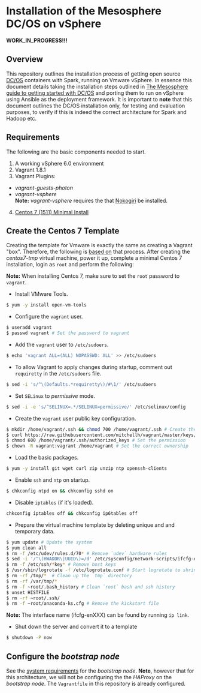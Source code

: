 # Installation of the Mesosphere DC/OS on vSphere
__WORK_IN_PROGRESS!!!__

## Overview
This repository outlines the installation process of getting open source [DC/OS](https://mesosphere.com/blog/2016/04/19/open-source-dcos/) containers with Spark, running on Vmware vSphere. In essence this document details taking the installation steps outlined in [The Mesosphere guide to getting started with DC/OS](https://mesosphere.com/blog/2016/04/20/mesosphere-guide-getting-started-dcos/) and porting them to run on vSphere using Ansible as the deployment framework.  It is important to __note__ that this document outlines the DC/OS installation only, for testing and evaluation purposes, to verify if this is indeed the correct architecture for Spark and Hadoop etc.

## Requirements
The following are the basic components needed to start. 
1. A working vSphere 6.0 environment
2. Vagrant 1.8.1
3. Vagrant Plugins:
  - _vagrant-guests-photon_
  - _vagrant-vsphere_  
    __Note:__ _vagrant-vsphere_ requires the that [Nokogiri](http://www.nokogiri.org/tutorials/installing_nokogiri.html) be installed.
4. [Centos 7 (1511) Minimal Install](http://buildlogs.centos.org/rolling/7/isos/x86_64/CentOS-7-x86_64-Minimal.iso)

## Create the Centos 7 Template
Creating the template for Vmware is exactly the same as creating a Vagrant "box". Therefore, the following is [based on](http://www.hostedcgi.com/how-to-create-a-centos-7-0-vagrant-base-box/) that process. After creating the *centos7-tmp* virtual machine, power it up, complete a minimal Centos 7 installation, login as `root` and perform the following:  

__Note:__ When installing Centos 7, make sure to set the `root` password to `vagrant`.
- Install VMware Tools.
```sh
$ yum -y install open-vm-tools
```
- Configure the `vagrant` user.
```sh
$ useradd vagrant
$ passwd vagrant # Set the password to vagrant
```
- Add the `vagrant` user to `/etc/sudoers`.
```sh
$ echo 'vagrant ALL=(ALL) NOPASSWD: ALL' >> /etc/sudoers
```
- To allow Vagrant to apply changes during startup, comment out `requiretty` in the `/etc/sudoers` file.
```sh
$ sed -i 's/^\(Defaults.*requiretty\)/#\1/' /etc/sudoers
```
- Set `SELinux` to *permissive* mode.
```sh
$ sed -i -e 's/^SELINUX=.*/SELINUX=permissive/' /etc/selinux/config
```
- Create the `vagrant` user public key configuration.
```sh
$ mkdir /home/vagrant/.ssh && chmod 700 /home/vagrant/.ssh # Create the `.ssh` directory
$ curl https://raw.githubusercontent.com/mitchellh/vagrant/master/keys/vagrant.pub >> /home/vagrant/.ssh/authorized_keys # get the public key
$ chmod 600 /home/vagrant/.ssh/authorized_keys # Set the permission
$ chown -R vagrant:vagrant /home/vagrant # Set the correct ownership
```
- Load the basic packages.
```sh
$ yum -y install git wget curl zip unzip ntp openssh-clients
```
- Enable `ssh` and `ntp` on startup.
```sh
$ chkconfig ntpd on && chkconfig sshd on
```
- Disable `iptables` (if it's loaded).
```sh
chkconfig iptables off && chkconfig ip6tables off
```
- Prepare the virtual machine template by deleting unique and and temporary data.
```sh
$ yum update # Update the system
$ yum clean all
$ rm -f /etc/udev/rules.d/70* # Remove `udev` hardware rules
$ sed -i '/^\(HWADDR\|UUID\)=/d' /etc/sysconfig/network-scripts/ifcfg-enXXX # Remove MAC, UUID from ifcfg; where XXX is the name 
$ rm -f /etc/ssh/*key* # Remove host keys
$ /usr/sbin/logrotate -f /etc/logrotate.conf # Start logrotate to shrink logspace used
$ rm -rf /tmp/*  # Clean up the `tmp` directory
$ rm -rf /var/tmp/*  
$ rm -f ~root/.bash_history # Clean `root` bash and ssh history
$ unset HISTFILE
$ rm -rf ~root/.ssh/ 
$ rm -f ~root/anaconda-ks.cfg # Remove the kickstart file
```
__Note:__ The interface name (ifcfg-enXXX) can be found by running `ip link`.
- Shut down the server and convert it to a template
```sh
$ shutdown -P now
```

## Configure the *bootstrap node*
See the [system requirements](https://dcos.io/docs/1.7/administration/installing/custom/system-requirements/) for the *bootstrap node*. __Note__, however that for this architecture, we will not be configuring the the *HAProxy* on the *bootstrap node*. The `Vagrantfile` in this repository is already configured. 